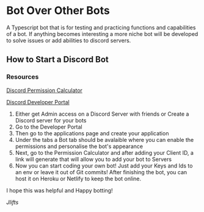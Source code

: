 # Bot Over Other Bots

A Typescript bot that is for testing and practicing functions and capabilities of a bot. If anything becomes interesting a more niche bot will be developed to solve issues or add abilities to discord servers.

## How to Start a Discord Bot

### Resources
[Discord Permission Calculator](https://discordapi.com/permissions.html)

[Discord Developer Portal](https://discord.com/developers/docs)


<ol>
<li>Either get Admin access on a Discord Server with friends or Create a Discord server for your bots</li>
<li>Go to the Developer Portal </li>
<li>Then go to the applications page and create your application</li>
<li>Under the tabs a Bot tab should be avalaible where you can enable the permissions and personalise the bot's appearance</li>
<li>Next, go to the Permission Calculator and after adding your Client ID, a link will generate that will allow you to add your bot to Servers</li>
<li>Now you can start coding your own bot! Just add your Keys and Ids to an env or leave it out of Git commits! After finishing the bot, you can host it on Heroku or Netlify to keep the bot online.</li>
</ol>

I hope this was helpful and Happy botting!

*Jlifts*
